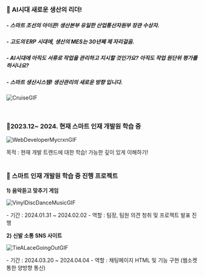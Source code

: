 <h3> 👑 AI시대 새로운 생산의 리더!</h3> 

<h5>- 스마트 조선의 아이콘! 생산본부 유일한 산업통산자원부 장관 수상자.</h5>
<h5>- 고도의 ERP 시대에, 생산의 MES는 30년째 제 자리걸음.</h5>
<h5>- AI시대에 아직도 서류로 작업을 관리하고 지시할 것인가요? 아직도 작업 원단위 평가를 하시나요?</h5>
<h5>- 스마트 생산시스템! 생산관리의 새로운 방향 입니다.</h5>

![CruiseGIF](https://github.com/SaveJobs/SaveJobs/assets/157660768/250e7304-755b-48a2-8682-ec4831874c8d)

<br><h3> 🤖2023.12~ 2024. 현재  스마트 인재 개발원 학습 중 </h3>

![WebDeveloperMycrxnGIF](https://github.com/SaveJobs/SaveJobs/assets/157660768/674d653f-9cda-4e6e-a17e-9c897accb7b4)

<h7>  목적 : 현재 개발 트렌드에 대한 학습! 가능한 깊이 있게 이해하기!  </h7><br>
<br><h3>🎯 스마트 인재 개발원 학습 중 진행 프로젝트 </h3>
<h7> <strong>  1) 음악듣고 맞추기 게임</strong> <h7>

![VinylDiscDanceMusicGIF](https://github.com/SaveJobs/SaveJobs/assets/157660768/4427a480-a41a-489c-9763-3b5444bce8f6)
    
<h7>   - 기간 : 2024.01.31 ~ 2024.02.02 </h7>
<h7>   - 역할 : 팀장, 팀원 의견 청취 및 프로젝트 발표 진행 </h7><p></p>
<h7> <strong>  2) 신발 소통 SNS 사이트</strong> </h7>

![TieALaceGoingOutGIF](https://github.com/SaveJobs/SaveJobs/assets/157660768/35b1f3ef-cf4f-47fb-bcd2-6d919a8e9de7)

<h7>   - 기간 : 2024.03.20 ~ 2024.04.04 </h7>
<h7>   - 역할 : 채팅페이지 HTML 및 기능 구현 (웹소켓 통한 양방향 통신) </h7>




<!--
**SaveJobs/SaveJobs** is a ✨ _special_ ✨ repository because its `README.md` (this file) appears on your GitHub profile.

Here are some ideas to get you started:

- 🔭 I’m currently working on ...
- 🌱 I’m currently learning ...
- 👯 I’m looking to collaborate on ...
- 🤔 I’m looking for help with ...
- 💬 Ask me about ...
- 📫 How to reach me: ...
- 😄 Pronouns: ...
- ⚡ Fun fact: ...
-->
